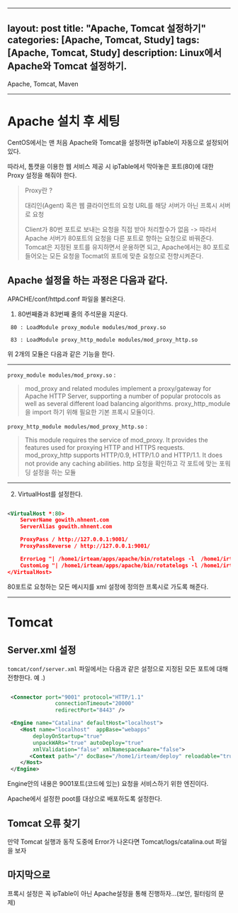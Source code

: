 
---
layout: post
title:  "Apache, Tomcat 설정하기"
categories: [Apache, Tomcat, Study]
tags: [Apache, Tomcat, Study]
description: Linux에서 Apache와 Tomcat 설정하기.
---

Apache, Tomcat, Maven

---



# Apache 설치 후 세팅

CentOS에서는 맨 처음 Apache와 Tomcat을 설정하면 ipTable이 자동으로 설정되어있다.

따라서, 톰캣을 이용한 웹 서비스 제공 시 ipTable에서 막아놓은 포트(80)에 대한 Proxy 설정을 해줘야 한다.

>
> Proxy란 ?
>
> 대리인(Agent)
> 혹은 웹 클라이언트의 요청 URL를 해당 서버가 아닌 프록시 서버로 요청 
>
> Client가 80번 포트로 보내는 요청을 직접 받아 처리할수가 없음 -> 따라서 Apache 서버가 80포트의 요청을 다른 포트로 향하는 요청으로 바꿔준다. 
> Tomcat은 지정된 포트를 유지하면서 운용하면 되고, Apache에서는 80 포트로 들어오는 모든 요청을 Tocmat의 포트에 맞춘 요청으로 전향시켜준다.
>

## Apache 설정을 하는 과정은 다음과 같다.

APACHE/conf/httpd.conf 파일을 불러온다.

1. 80번째줄과 83번째 줄의 주석문을 지운다.

```
 80 : LoadModule proxy_module modules/mod_proxy.so

 83 : LoadModule proxy_http_module modules/mod_proxy_http.so
```

위 2개의 모듈은 다음과 같은 기능을 한다. 

---

`proxy_module modules/mod_proxy.so` : 
> mod_proxy and related modules implement a proxy/gateway for Apache HTTP Server, supporting a number of popular protocols as well as several different load balancing algorithms.
> proxy_http_module을 import 하기 위해 필요한 기본 프록시 모듈이다.
> 

`proxy_http_module modules/mod_proxy_http.so` : 
> This module requires the service of mod_proxy. It provides the features used for proxying HTTP and HTTPS requests. mod_proxy_http supports HTTP/0.9, HTTP/1.0 and HTTP/1.1. It does not provide any caching abilities.
> http 요청을 확인하고 각 포트에 맞는 포워딩 설정을 하는 모듈

---
2. VirtualHost를 설정한다.

```xml

<VirtualHost *:80>
    ServerName gowith.nhnent.com
    ServerAlias gowith.nhnent.com

    ProxyPass / http://127.0.0.1:9001/
    ProxyPassReverse / http://127.0.0.1:9001/

    ErrorLog "| /home1/irteam/apps/apache/bin/rotatelogs -l  /home1/irteam/logs/apache/error.log.%Y%m%d 8640    0"
    CustomLog "| /home1/irteam/apps/apache/bin/rotatelogs -l /home1/irteam/logs/apache/access.log.%Y%m%d 864    00"     combined env=!nolog-request
</VirtualHost>

```

80포트로 요청하는 모든 메시지를 xml 설정에 정의한 프록시로 가도록 해준다.

---

# Tomcat

## Server.xml 설정

`tomcat/conf/server.xml` 파일에서는 다음과 같은 설정으로 지정된 모든 포트에 대해 전향한다.
예 .) 

```xml

 <Connector port="9001" protocol="HTTP/1.1"
               connectionTimeout="20000"
               redirectPort="8443" />

 <Engine name="Catalina" defaultHost="localhost">
	<Host name="localhost"  appBase="webapps"
		deployOnStartup="true"
		unpackWARs="true" autoDeploy="true"
		xmlValidation="false" xmlNamespaceAware="false">
	   <Context path="/" docBase="/home1/irteam/deploy" reloadable="true"/>
	</Host>
 </Engine>

 ```
 
 Engine안의 내용은 9001포트(코드에 있는) 요청을 서비스하기 위한 엔진이다.
 
Apache에서 설정한 poot를 대상으로 배포하도록 설정한다.
 
 ## Tomcat 오류 찾기
 
 만약 Tomcat 실행과 동작 도중에 Error가 나온다면 Tomcat/logs/catalina.out 파일을 보자
 
 
 ## 마지막으로
 프록시 설정은 꼭 ipTable이 아닌 Apache설정을 통해 진행하자...(보안, 필터링의 문제)